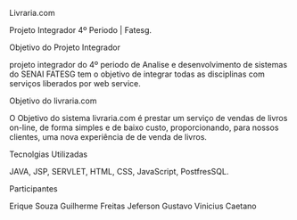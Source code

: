 Livraria.com

Projeto Integrador 4º Periodo | Fatesg.

Objetivo do Projeto Integrador

projeto integrador do 4º periodo de Analise e desenvolvimento de sistemas do SENAI FATESG tem o objetivo de integrar todas as disciplinas com serviços liberados por web service.

Objetivo do livraria.com

O Objetivo do sistema livraria.com é prestar um serviço de vendas de livros on-line, de forma simples e de baixo custo, proporcionando, para nossos clientes, uma nova experiência de de venda de livros.

Tecnolgias Utilizadas

JAVA, JSP, SERVLET, HTML, CSS, JavaScript, PostfresSQL.

Participantes

Erique Souza
Guilherme Freitas
Jeferson Gustavo
Vinicius Caetano
